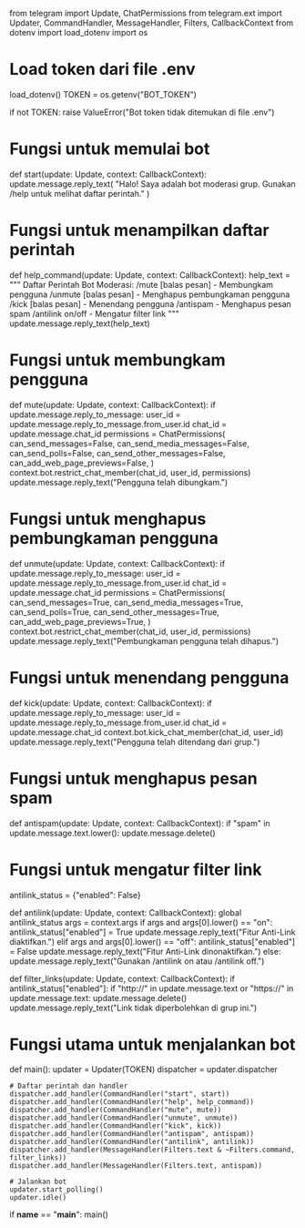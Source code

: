 from telegram import Update, ChatPermissions
from telegram.ext import Updater, CommandHandler, MessageHandler, Filters, CallbackContext
from dotenv import load_dotenv
import os

# Load token dari file .env
load_dotenv()
TOKEN = os.getenv("BOT_TOKEN")

if not TOKEN:
    raise ValueError("Bot token tidak ditemukan di file .env")

# Fungsi untuk memulai bot
def start(update: Update, context: CallbackContext):
    update.message.reply_text(
        "Halo! Saya adalah bot moderasi grup. Gunakan /help untuk melihat daftar perintah."
    )

# Fungsi untuk menampilkan daftar perintah
def help_command(update: Update, context: CallbackContext):
    help_text = """
    Daftar Perintah Bot Moderasi:
    /mute [balas pesan] - Membungkam pengguna
    /unmute [balas pesan] - Menghapus pembungkaman pengguna
    /kick [balas pesan] - Menendang pengguna
    /antispam - Menghapus pesan spam
    /antilink on/off - Mengatur filter link
    """
    update.message.reply_text(help_text)

# Fungsi untuk membungkam pengguna
def mute(update: Update, context: CallbackContext):
    if update.message.reply_to_message:
        user_id = update.message.reply_to_message.from_user.id
        chat_id = update.message.chat_id
        permissions = ChatPermissions(
            can_send_messages=False,
            can_send_media_messages=False,
            can_send_polls=False,
            can_send_other_messages=False,
            can_add_web_page_previews=False,
        )
        context.bot.restrict_chat_member(chat_id, user_id, permissions)
        update.message.reply_text("Pengguna telah dibungkam.")

# Fungsi untuk menghapus pembungkaman pengguna
def unmute(update: Update, context: CallbackContext):
    if update.message.reply_to_message:
        user_id = update.message.reply_to_message.from_user.id
        chat_id = update.message.chat_id
        permissions = ChatPermissions(
            can_send_messages=True,
            can_send_media_messages=True,
            can_send_polls=True,
            can_send_other_messages=True,
            can_add_web_page_previews=True,
        )
        context.bot.restrict_chat_member(chat_id, user_id, permissions)
        update.message.reply_text("Pembungkaman pengguna telah dihapus.")

# Fungsi untuk menendang pengguna
def kick(update: Update, context: CallbackContext):
    if update.message.reply_to_message:
        user_id = update.message.reply_to_message.from_user.id
        chat_id = update.message.chat_id
        context.bot.kick_chat_member(chat_id, user_id)
        update.message.reply_text("Pengguna telah ditendang dari grup.")

# Fungsi untuk menghapus pesan spam
def antispam(update: Update, context: CallbackContext):
    if "spam" in update.message.text.lower():
        update.message.delete()

# Fungsi untuk mengatur filter link
antilink_status = {"enabled": False}

def antilink(update: Update, context: CallbackContext):
    global antilink_status
    args = context.args
    if args and args[0].lower() == "on":
        antilink_status["enabled"] = True
        update.message.reply_text("Fitur Anti-Link diaktifkan.")
    elif args and args[0].lower() == "off":
        antilink_status["enabled"] = False
        update.message.reply_text("Fitur Anti-Link dinonaktifkan.")
    else:
        update.message.reply_text("Gunakan /antilink on atau /antilink off.")

def filter_links(update: Update, context: CallbackContext):
    if antilink_status["enabled"]:
        if "http://" in update.message.text or "https://" in update.message.text:
            update.message.delete()
            update.message.reply_text("Link tidak diperbolehkan di grup ini.")

# Fungsi utama untuk menjalankan bot
def main():
    updater = Updater(TOKEN)
    dispatcher = updater.dispatcher

    # Daftar perintah dan handler
    dispatcher.add_handler(CommandHandler("start", start))
    dispatcher.add_handler(CommandHandler("help", help_command))
    dispatcher.add_handler(CommandHandler("mute", mute))
    dispatcher.add_handler(CommandHandler("unmute", unmute))
    dispatcher.add_handler(CommandHandler("kick", kick))
    dispatcher.add_handler(CommandHandler("antispam", antispam))
    dispatcher.add_handler(CommandHandler("antilink", antilink))
    dispatcher.add_handler(MessageHandler(Filters.text & ~Filters.command, filter_links))
    dispatcher.add_handler(MessageHandler(Filters.text, antispam))

    # Jalankan bot
    updater.start_polling()
    updater.idle()

if __name__ == "__main__":
    main()
